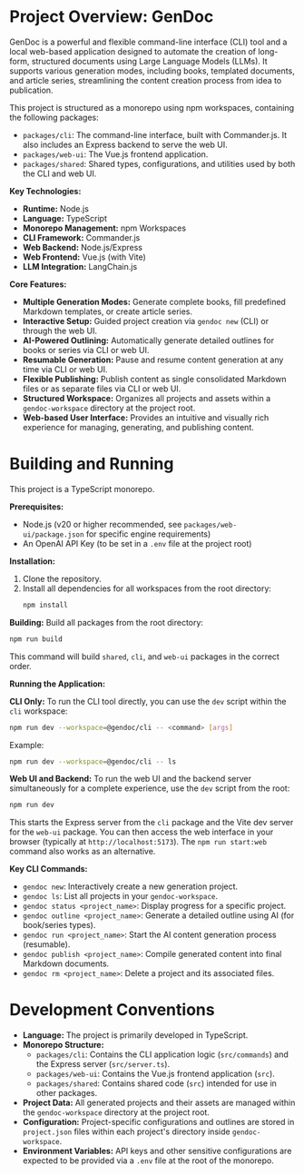 # Project Overview: GenDoc

GenDoc is a powerful and flexible command-line interface (CLI) tool and a local web-based application designed to automate the creation of long-form, structured documents using Large Language Models (LLMs). It supports various generation modes, including books, templated documents, and article series, streamlining the content creation process from idea to publication.

This project is structured as a monorepo using npm workspaces, containing the following packages:
*   `packages/cli`: The command-line interface, built with Commander.js. It also includes an Express backend to serve the web UI.
*   `packages/web-ui`: The Vue.js frontend application.
*   `packages/shared`: Shared types, configurations, and utilities used by both the CLI and web UI.

**Key Technologies:**
*   **Runtime:** Node.js
*   **Language:** TypeScript
*   **Monorepo Management:** npm Workspaces
*   **CLI Framework:** Commander.js
*   **Web Backend:** Node.js/Express
*   **Web Frontend:** Vue.js (with Vite)
*   **LLM Integration:** LangChain.js

**Core Features:**
*   **Multiple Generation Modes:** Generate complete books, fill predefined Markdown templates, or create article series.
*   **Interactive Setup:** Guided project creation via `gendoc new` (CLI) or through the web UI.
*   **AI-Powered Outlining:** Automatically generate detailed outlines for books or series via CLI or web UI.
*   **Resumable Generation:** Pause and resume content generation at any time via CLI or web UI.
*   **Flexible Publishing:** Publish content as single consolidated Markdown files or as separate files via CLI or web UI.
*   **Structured Workspace:** Organizes all projects and assets within a `gendoc-workspace` directory at the project root.
*   **Web-based User Interface:** Provides an intuitive and visually rich experience for managing, generating, and publishing content.

# Building and Running

This project is a TypeScript monorepo.

**Prerequisites:**
*   Node.js (v20 or higher recommended, see `packages/web-ui/package.json` for specific engine requirements)
*   An OpenAI API Key (to be set in a `.env` file at the project root)

**Installation:**
1.  Clone the repository.
2.  Install all dependencies for all workspaces from the root directory:
    ```bash
    npm install
    ```

**Building:**
Build all packages from the root directory:
```bash
npm run build
```
This command will build `shared`, `cli`, and `web-ui` packages in the correct order.

**Running the Application:**

**CLI Only:**
To run the CLI tool directly, you can use the `dev` script within the `cli` workspace:
```bash
npm run dev --workspace=@gendoc/cli -- <command> [args]
```
Example:
```bash
npm run dev --workspace=@gendoc/cli -- ls
```

**Web UI and Backend:**
To run the web UI and the backend server simultaneously for a complete experience, use the `dev` script from the root:
```bash
npm run dev
```
This starts the Express server from the `cli` package and the Vite dev server for the `web-ui` package. You can then access the web interface in your browser (typically at `http://localhost:5173`). The `npm run start:web` command also works as an alternative.

**Key CLI Commands:**
*   `gendoc new`: Interactively create a new generation project.
*   `gendoc ls`: List all projects in your `gendoc-workspace`.
*   `gendoc status <project_name>`: Display progress for a specific project.
*   `gendoc outline <project_name>`: Generate a detailed outline using AI (for book/series types).
*   `gendoc run <project_name>`: Start the AI content generation process (resumable).
*   `gendoc publish <project_name>`: Compile generated content into final Markdown documents.
*   `gendoc rm <project_name>`: Delete a project and its associated files.

# Development Conventions

*   **Language:** The project is primarily developed in TypeScript.
*   **Monorepo Structure:**
    *   `packages/cli`: Contains the CLI application logic (`src/commands`) and the Express server (`src/server.ts`).
    *   `packages/web-ui`: Contains the Vue.js frontend application (`src`).
    *   `packages/shared`: Contains shared code (`src`) intended for use in other packages.
*   **Project Data:** All generated projects and their assets are managed within the `gendoc-workspace` directory at the project root.
*   **Configuration:** Project-specific configurations and outlines are stored in `project.json` files within each project's directory inside `gendoc-workspace`.
*   **Environment Variables:** API keys and other sensitive configurations are expected to be provided via a `.env` file at the root of the monorepo.

